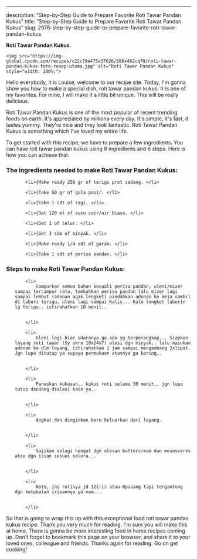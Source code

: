 ---
description: "Step-by-Step Guide to Prepare Favorite Roti Tawar Pandan Kukus"
title: "Step-by-Step Guide to Prepare Favorite Roti Tawar Pandan Kukus"
slug: 2976-step-by-step-guide-to-prepare-favorite-roti-tawar-pandan-kukus

<p>
	<strong>Roti Tawar Pandan Kukus</strong>. 
	
</p>
<p>
	
	<img src="https://img-global.cpcdn.com/recipes/c22c79e475a37626/680x482cq70/roti-tawar-pandan-kukus-foto-resep-utama.jpg" alt="Roti Tawar Pandan Kukus" style="width: 100%;">
	
	
</p>
<p>
	Hello everybody, it is Louise, welcome to our recipe site. Today, I'm gonna show you how to make a special dish, roti tawar pandan kukus. It is one of my favorites. For mine, I will make it a little bit unique. This will be really delicious.
</p>
	
<p>
	
</p>
<p>
	Roti Tawar Pandan Kukus is one of the most popular of recent trending foods on earth. It's appreciated by millions every day. It's simple, it's fast, it tastes yummy. They're nice and they look fantastic. Roti Tawar Pandan Kukus is something which I've loved my entire life.
</p>

<p>
To get started with this recipe, we have to prepare a few ingredients. You can have roti tawar pandan kukus using 8 ingredients and 6 steps. Here is how you can achieve that.
</p>

<h3>The ingredients needed to make Roti Tawar Pandan Kukus:</h3>

<ol>
	
		<li>{Make ready 250 gr of terigu prot sedang. </li>
	
		<li>{Take 50 gr of gula pasir. </li>
	
		<li>{Take 1 sdt of ragi. </li>
	
		<li>{Get 120 ml of susu cair/air biasa. </li>
	
		<li>{Get 1 of telur. </li>
	
		<li>{Get 3 sdm of minyak. </li>
	
		<li>{Make ready 1/4 sdt of garam. </li>
	
		<li>{Take 1 sdt of perisa pandan. </li>
	
</ol>
<p>
	
</p>

<h3>Steps to make Roti Tawar Pandan Kukus:</h3>

<ol>
	
		<li>
			Campurkan semua bahan kecuali perisa pandan, uleni/mixer sampai tercampur rata, tambahkan perisa pandan lalu mixer lagi sampai lembut (adonan agak lengket) pindahkan adonan ke meja sambil di taburi terigu, uleni lagi sampai Kalis... Kalo lengket taburin lg terigu.. istirahatkan 10 menit..
			
			
		</li>
	
		<li>
			Uleni lagi biar udaranya ga ada yg terperangkap... Siapkan loyang roti tawar (Sy ukrn 10x24x7) olesi dgn minyak.. lalu masukan adonan ke dlm loyang, istirahatkan 1 jam sampai mengembang 2xlipat. Jgn lupa ditutup ya supaya permukaan atasnya ga kering..
			
			
		</li>
	
		<li>
			Panaskan kukusan.. kukus roti selama 30 menit,, jgn lupa tutup dandang dialasi kain ya..
			
			
		</li>
	
		<li>
			Angkat dan dinginkan baru keluarkan dari loyang.
			
			
		</li>
	
		<li>
			Sajikan selagi hangat dgn olesan buttercream dan mesesceres atau dgn isian sesuai selera...
			
			
		</li>
	
		<li>
			Note, ini rotinya jd 12iris atau 6pasang tapi tergantung dgn ketebalan irisannya ya mam...
			
			
		</li>
	
</ol>

<p>
	
</p>

<p>
	So that is going to wrap this up with this exceptional food roti tawar pandan kukus recipe. Thank you very much for reading. I'm sure you will make this at home. There is gonna be more interesting food in home recipes coming up. Don't forget to bookmark this page on your browser, and share it to your loved ones, colleague and friends. Thanks again for reading. Go on get cooking!
</p>
